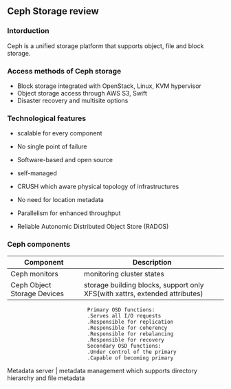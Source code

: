 ## Ceph Storage review

### Intorduction

Ceph is a unified storage platform that supports object, file and block storage.


### Access methods of Ceph storage

* Block storage integrated with OpenStack, Linux, KVM hypervisor
* Object storage access through AWS S3, Swift
* Disaster recovery and multisite options

### Technological features

* scalable for every component
* No single point of failure
* Software-based and open source
* self-managed

* CRUSH which aware physical topology of infrastructures
* No need for location metadata
* Parallelism for enhanced throughput
* Reliable Autonomic Distributed Object Store (RADOS)

### Ceph components

Component | Description
-|-
Ceph monitors | monitoring cluster states
Ceph Object Storage Devices | storage building blocks, support only XFS(with xattrs, extended attributes)<br/>
                              Primary OSD functions:
                              .Serves all I/O requests
                              .Responsible for replication
                              .Responsible for coherency
                              .Responsible for rebalancing
                              .Responsible for recovery
                              Secondary OSD functions:
                              .Under control of the primary
                              .Capable of becoming primary
Metadata server | metadata management which supports directory hierarchy and file metadata

